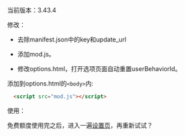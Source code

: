当前版本：3.43.4

修改：

- 去除manifest.json中的key和update_url

- 添加mod.js。

- 修改options.html，打开选项页面自动重置userBehaviorId。

添加到options.html的`<body>`内:

```html
  <script src="mod.js"></script>
```



使用：

免费额度使用完之后，进入一遍[设置页](chrome-extension://bmlgechochnhgkogbckboooadbehcnfb/options.html)，再重新试试？
